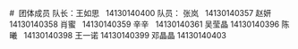 #  团体成员
队长：王如思   14130140400
队员：
张岚   14130140357
赵妍   14130140358
肖蜜   14130140359
辛辛   14130140361
吴莹晶 14130140396
陈曦   14130140398
王一诺 14130140399
邓晶晶 14130140403
